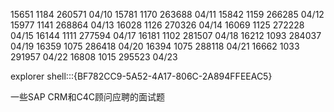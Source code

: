 
15651  1184 260571 04/10
15781  1170 263688 04/11
15842  1159 266285 04/12
15977  1141 268864 04/13
16028  1126 270326 04/14
16069  1125 272228 04/15
16144  1111 277594 04/17
16181  1102 281507 04/18
16212  1093 284037 04/19
16359  1075 286418 04/20
16394  1075 288118 04/21
16662  1033 291957 04/22
16808  1015 295523 04/23

explorer shell:::{BF782CC9-5A52-4A17-806C-2A894FFEEAC5}

一些SAP CRM和C4C顾问应聘的面试题